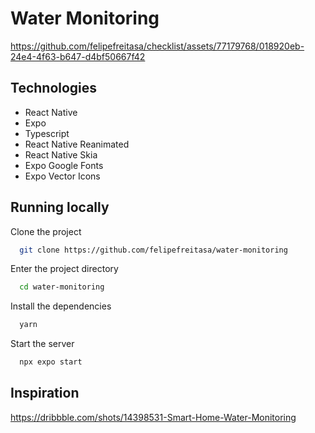 # Water Monitoring

https://github.com/felipefreitasa/checklist/assets/77179768/018920eb-24e4-4f63-b647-d4bf50667f42

## Technologies

- React Native
- Expo
- Typescript
- React Native Reanimated
- React Native Skia
- Expo Google Fonts
- Expo Vector Icons

## Running locally

Clone the project

```bash
  git clone https://github.com/felipefreitasa/water-monitoring
```

Enter the project directory

```bash
  cd water-monitoring
```

Install the dependencies

```bash
  yarn
```

Start the server

```bash
  npx expo start
```

## Inspiration

https://dribbble.com/shots/14398531-Smart-Home-Water-Monitoring
